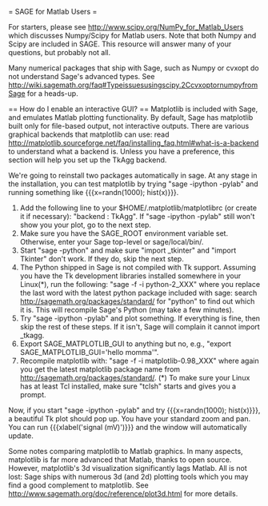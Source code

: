 = SAGE for Matlab Users =

For starters, please see http://www.scipy.org/NumPy_for_Matlab_Users which discusses Numpy/Scipy for Matlab users.  Note that both Numpy and Scipy are included in SAGE. This resource will answer many of your questions, but probably not all.

Many numerical packages that ship with Sage, such as Numpy or cvxopt do not understand Sage's advanced types. See http://wiki.sagemath.org/faq#Typeissuesusingscipy.2CcvxoptornumpyfromSage for a heads-up.

== How do I enable an interactive GUI? ==
Matplotlib is included with Sage, and emulates Matlab plotting functionality. By default, Sage has matplotlib built only for file-based output, not interactive outputs. There are various graphical backends that matplotlib can use: read http://matplotlib.sourceforge.net/faq/installing_faq.html#what-is-a-backend to understand what a backend is. Unless you have a preference, this section will help you set up the TkAgg backend.

We're going to reinstall two packages automatically in sage. At any stage in the installation, you can test matplotlib by trying "sage -ipython -pylab" and running something like {{{x=randn(1000); hist(x)}}}.

 1. Add the following line to your $HOME/.matplotlib/matplotlibrc (or create it if necessary): "backend : TkAgg". If "sage -ipython -pylab" still won't show you your plot, go to the next step.
 1. Make sure you have the SAGE_ROOT environment variable set. Otherwise, enter your Sage top-level or sage/local/bin/.
 1. Start "sage -python" and make sure "import _tkinter" and "import Tkinter" don't work. If they do, skip the next step.
 1. The Python shipped in Sage is not compiled with Tk support. Assuming you have the Tk development libraries installed somewhere in your Linux(*), run the following: "sage -f -i python-2_XXX" where you replace the last word with the latest python package included with sage: search http://sagemath.org/packages/standard/ for "python" to find out which it is. This will recompile Sage's Python (may take a few minutes).
 1. Try "sage -ipython -pylab" and plot something. If everything is fine, then skip the rest of these steps. If it isn't, Sage will complain it cannot import _tkagg. 
 1. Export SAGE_MATPLOTLIB_GUI to anything but no, e.g., "export SAGE_MATPLOTLIB_GUI='hello momma'".
 1. Recompile matplotlib with: "sage -f -i matplotlib-0.98_XXX" where again you get the latest matplotlib package name from http://sagemath.org/packages/standard/.
(*) To make sure your Linux has at least Tcl installed, make sure "tclsh" starts and gives you a prompt.

Now, if you start "sage -ipython -pylab" and try {{{x=randn(1000); hist(x)}}}, a beautiful Tk plot should pop up. You have your standard zoom and pan. You can run {{{xlabel('signal (mV)')}}} and the window will automatically update.

Some notes comparing matplotlib to Matlab graphics. In many aspects, matplotlib is far more advanced that Matlab, thanks to open source. However, matplotlib's 3d visualization significantly lags Matlab. All is not lost: Sage ships with numerous 3d (and 2d) plotting tools which you may find a good complement to matplotlib. See  http://www.sagemath.org/doc/reference/plot3d.html for more details.

